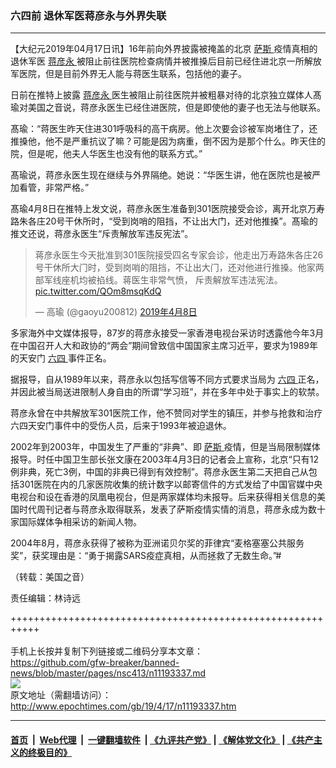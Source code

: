 ### 六四前 退休军医蒋彦永与外界失联
------------------------

<p>
 【大纪元2019年04月17日讯】16年前向外界披露被掩盖的北京
 <a href="http://www.epochtimes.com/gb/tag/%E8%90%A8%E6%96%AF.html">
  萨斯
 </a>
 疫情真相的退休军医
 <a href="http://www.epochtimes.com/gb/tag/%E8%92%8B%E5%BD%A6%E6%B0%B8.html">
  蒋彦永
 </a>
 被阻止前往医院检查病情并被推搡后目前已经住进北京一所解放军医院，但是目前外界无人能与蒋医生联系，包括他的妻子。
</p>
<p>
 日前在推特上披露
 <a href="http://www.epochtimes.com/gb/tag/%E8%92%8B%E5%BD%A6%E6%B0%B8.html">
  蒋彦永
 </a>
 医生被阻止前往医院并被粗暴对待的北京独立媒体人髙瑜对美国之音说，蒋彦永医生已经住进医院，但是即使他的妻子也无法与他联系。
</p>
<p>
 髙瑜：“蒋医生昨天住进301呼吸科的高干病房。他上次要会诊被军岗堵住了，还推搡他，他不是严重抗议了嘛？可能是因为病重，倒不因为是那个什么。昨天住的院，但是呢，他夫人华医生也没有他的联系方式。”
</p>
<p>
 髙瑜说，蒋彦永医生现在继续与外界隔绝。她说：“华医生讲，他在医院也是被严加看管，非常严格。”
</p>
<p>
 髙瑜4月8日在推特上发文说，蒋彦永医生准备到301医院接受会诊，离开北京万寿路朱各庄20号干休所时，“受到岗哨的阻挡，不让出大门，还对他推搡”。髙瑜的推文还说，蒋彦永医生“斥责解放军违反宪法”。
</p>
<blockquote class="twitter-tweet" data-lang="zh-cn">
 <p dir="ltr" lang="zh">
  蒋彦永医生今天批准到301医院接受四名专家会诊，他走出万寿路朱各庄26号干休所大门时，受到岗哨的阻挡，不让出大门，还对他进行推搡。他家两部军线座机均被掐线。蒋医生非常气愤， 斥责解放军违法宪法。
  <a href="https://t.co/QOm8msqKdQ">
   pic.twitter.com/QOm8msqKdQ
  </a>
 </p>
 <p>
  — 高瑜 (@gaoyu200812)
  <a href="https://twitter.com/gaoyu200812/status/1115166214853017601?ref_src=twsrc%5Etfw">
   2019年4月8日
  </a>
 </p>
</blockquote>
<p>
</p>
<p>
 多家海外中文媒体报导，87岁的蒋彦永接受一家香港电视台采访时透露他今年3月在中国召开人大和政协的“两会”期间曾致信中国国家主席习近平，要求为1989年的天安门
 <a href="http://www.epochtimes.com/gb/tag/%E5%85%AD%E5%9B%9B.html">
  六四
 </a>
 事件正名。
</p>
<p>
 据报导，自从1989年以来，蒋彦永以包括写信等不同方式要求当局为
 <a href="http://www.epochtimes.com/gb/tag/%E5%85%AD%E5%9B%9B.html">
  六四
 </a>
 正名，并因此被当局送进限制人身自由的所谓“学习班”，并在多年中处于事实上的软禁。
</p>
<p>
 蒋彦永曾在中共解放军301医院工作，他不赞同对学生的镇压，并参与抢救和治疗六四天安门事件中的受伤人员，后来于1993年被迫退休。
</p>
<p>
 2002年到2003年，中国发生了严重的“非典”、即
 <a href="http://www.epochtimes.com/gb/tag/%E8%90%A8%E6%96%AF.html">
  萨斯
 </a>
 疫情，但是当局限制媒体报导。时任中国卫生部长张文康在2003年4月3日的记者会上宣称，北京“只有12例非典，死亡3例，中国的非典已得到有效控制”。蒋彦永医生第二天把自己从包括301医院在内的几家医院收集的统计数字以邮寄信件的方式发给了中国官媒中央电视台和设在香港的凤凰电视台，但是两家媒体均未报导。后来获得相关信息的美国时代周刊记者与蒋彦永取得联系，发表了萨斯疫情实情的消息，蒋彦永成为数十家国际媒体争相采访的新闻人物。
</p>
<p>
 2004年8月，蒋彦永获得了被称为亚洲诺贝尔奖的菲律宾“麦格塞塞公共服务奖”，获奖理由是：“勇于揭露SARS疫症真相，从而拯救了无数生命。”#
</p>
<p>
 （转载：美国之音）
</p>
<p>
 责任编辑：林诗远
</p>

+++++++++++++++++++++++++++++++++++++++++++++++++++++++++++<br/><br/>
手机上长按并复制下列链接或二维码分享本文章：<br/>
https://github.com/gfw-breaker/banned-news/blob/master/pages/nsc413/n11193337.md <br/>
<a href='https://github.com/gfw-breaker/banned-news/blob/master/pages/nsc413/n11193337.md'><img src='https://github.com/gfw-breaker/banned-news/blob/master/pages/nsc413/n11193337.md.png'/></a> <br/>
原文地址（需翻墙访问）：http://www.epochtimes.com/gb/19/4/17/n11193337.htm


------------------------
#### [首页](https://github.com/gfw-breaker/banned-news/blob/master/README.md) &nbsp;|&nbsp; [Web代理](https://github.com/labour-camp/helloworld) &nbsp;|&nbsp; [一键翻墙软件](https://github.com/gfw-breaker/nogfw/blob/master/README.md) &nbsp;| [《九评共产党》](https://github.com/gfw-breaker/9ping.md/blob/master/README.md#九评之一评共产党是什么) | [《解体党文化》](https://github.com/gfw-breaker/jtdwh.md/blob/master/README.md) | [《共产主义的终极目的》](https://github.com/gfw-breaker/gczydzjmd.md/blob/master/README.md)

